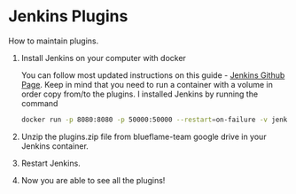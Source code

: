 # Jenkins Plugins

How to maintain plugins. 

1. Install Jenkins on your computer with docker

   You can follow most updated instructions on this guide - [Jenkins Github Page](https://github.com/jenkinsci/docker/blob/master/README.md).
   Keep in mind that you need to run a container with a volume in order copy from/to the plugins.
   I installed Jenkins by running the command 
   ```Bash
   docker run -p 8080:8080 -p 50000:50000 --restart=on-failure -v jenkins_home:/var/jenkins_home jenkins/jenkins:lts-jdk11
   ```
2. Unzip the plugins.zip file from blueflame-team google drive in your Jenkins container.

3. Restart Jenkins.

4. Now you are able to see all the plugins!
